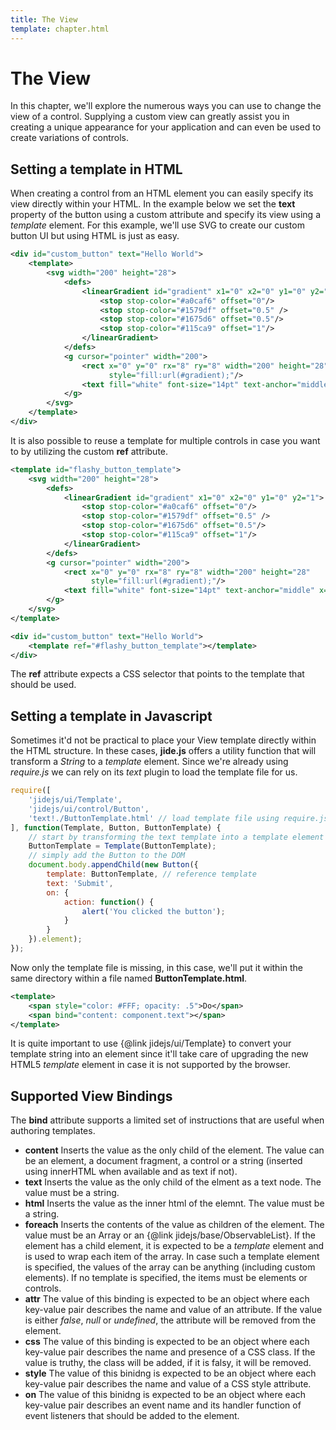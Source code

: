 ```yaml
---
title: The View
template: chapter.html
---
```


# The View

In this chapter, we'll explore the numerous ways you can use to change the view of a control. Supplying a custom view
can greatly assist you in creating a unique appearance for your application and can even be used to create variations
of controls.

## Setting a template in HTML

When creating a control from an HTML element you can easily specify its view directly within your HTML. In the example
below we set the **text** property of the button using a custom attribute and specify its view using a _template_ element.
For this example, we'll use SVG to create our custom button UI but using HTML is just as easy.

```xml
<div id="custom_button" text="Hello World">
    <template>
        <svg width="200" height="28">
            <defs>
                <linearGradient id="gradient" x1="0" x2="0" y1="0" y2="1">
                    <stop stop-color="#a0caf6" offset="0"/>
                    <stop stop-color="#1579df" offset="0.5" />
                    <stop stop-color="#1675d6" offset="0.5"/>
                    <stop stop-color="#115ca9" offset="1"/>
                </linearGradient>
            </defs>
            <g cursor="pointer" width="200">
                <rect x="0" y="0" rx="8" ry="8" width="200" height="28"
                      style="fill:url(#gradient);"/>
                <text fill="white" font-size="14pt" text-anchor="middle" x="100" y="20" bind="text: component.text"></text>
            </g>
        </svg>
    </template>
</div>
```

It is also possible to reuse a template for multiple controls in case you want to by utilizing the custom **ref** attribute.

```xml
<template id="flashy_button_template">
    <svg width="200" height="28">
        <defs>
            <linearGradient id="gradient" x1="0" x2="0" y1="0" y2="1">
                <stop stop-color="#a0caf6" offset="0"/>
                <stop stop-color="#1579df" offset="0.5" />
                <stop stop-color="#1675d6" offset="0.5"/>
                <stop stop-color="#115ca9" offset="1"/>
            </linearGradient>
        </defs>
        <g cursor="pointer" width="200">
            <rect x="0" y="0" rx="8" ry="8" width="200" height="28"
                  style="fill:url(#gradient);"/>
            <text fill="white" font-size="14pt" text-anchor="middle" x="100" y="20" bind="text: component.text"></text>
        </g>
    </svg>
</template>

<div id="custom_button" text="Hello World">
    <template ref="#flashy_button_template"></template>
</div>
```

The **ref** attribute expects a CSS selector that points to the template that should be used.

## Setting a template in Javascript

Sometimes it'd not be practical to place your View template directly within the HTML structure. In these cases, **jide.js**
offers a utility function that will transform a _String_ to a _template_ element. Since we're already using _require.js_
we can rely on its _text_ plugin to load the template file for us.

```javascript
require([
    'jidejs/ui/Template',
    'jidejs/ui/control/Button',
    'text!./ButtonTemplate.html' // load template file using require.js text plugin
], function(Template, Button, ButtonTemplate) {
    // start by transforming the text template into a template element
    ButtonTemplate = Template(ButtonTemplate);
    // simply add the Button to the DOM
    document.body.appendChild(new Button({
        template: ButtonTemplate, // reference template
        text: 'Submit',
        on: {
            action: function() {
                alert('You clicked the button');
            }
        }
    }).element);
});
```

Now only the template file is missing, in this case, we'll put it within the same directory within a file
named **ButtonTemplate.html**.

```xml
<template>
    <span style="color: #FFF; opacity: .5">Do</span>
    <span bind="content: component.text"></span>
</template>
```

It is quite important to use {@link jidejs/ui/Template} to convert your template string into an element since it'll take
care of upgrading the new HTML5 _template_ element in case it is not supported by the browser.

## Supported View Bindings

The **bind** attribute supports a limited set of instructions that are useful when authoring templates.

- **content**
  Inserts the value as the only child of the element. The value can be an element, a document fragment, a control or a string
  (inserted using innerHTML when available and as text if not).
- **text**
  Inserts the value as the only child of the elment as a text node. The value must be a string.
- **html**
  Inserts the value as the inner html of the elemnt. The value must be a string.
- **foreach**
  Inserts the contents of the value as children of the element. The value must be an Array or an {@link jidejs/base/ObservableList}.
  If the element has a child element, it is expected to be a _template_ element and is used to wrap each item of the array.
  In case such a template element is specified, the values of the array can be anything (including custom elements). If
  no template is specified, the items must be elements or controls.
- **attr**
  The value of this binding is expected to be an object where each key-value pair describes the name and value of an attribute.
  If the value is either _false_, _null_ or _undefined_, the attribute will be removed from the element.
- **css**
  The value of this binding is expected to be an object where each key-value pair describes the name and presence of a
  CSS class. If the value is truthy, the class will be added, if it is falsy, it will be removed.
- **style**
  The value of this binidng is expected to be an object where each key-value pair describes the name and value of a CSS style
  attribute.
- **on**
  The value of this binidng is expected to be an object where each key-value pair describes an event name and its handler
  function of event listeners that should be added to the element.